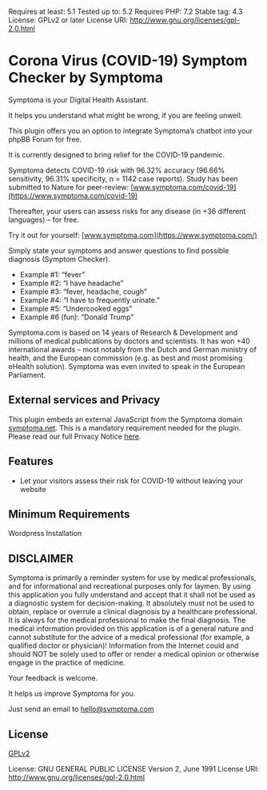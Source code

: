 Requires at least: 5.1
Tested up to: 5.2
Requires PHP: 7.2
Stable tag: 4.3
License: GPLv2 or later
License URI: http://www.gnu.org/licenses/gpl-2.0.html


# Corona Virus (COVID-19) Symptom Checker by Symptoma
  
Symptoma is your Digital Health Assistant. 

It helps you understand what might be wrong, if you are feeling unwell. 

This plugin offers you an option to integrate Symptoma’s chatbot into your phpBB Forum for free.

It is currently designed to bring relief for the COVID-19 pandemic.

Symptoma detects COVID-19 risk with 96.32% accuracy (96.66% sensitivity, 96.31% specificity, n = 1142 case reports). Study has been submitted to Nature for peer-review: [www.symptoma.com/covid-19](https://www.symptoma.com/covid-19)

Thereafter, your users can assess risks for any disease (in +36 different languages) – for free.

Try it out for yourself: [www.symptoma.com](https://www.symptoma.com/)

Simply state your symptoms and answer questions to find possible diagnosis (Symptom Checker). 

- Example #1: “fever” 
- Example #2: “I have headache” 
- Example #3: “fever, headache, cough” 
- Example #4: “I have to frequently urinate.” 
- Example #5: “Undercooked eggs” 
- Example #6 (fun): “Donald Trump” 

Symptoma.com is based on 14 years of Research & Development and millions of medical publications by doctors and scientists. It has won +40 international awards – most notably from the Dutch and German ministry of health, and the European commission (e.g. as best and most promising eHealth solution). Symptoma was even invited to speak in the European Parliament.

## External services and Privacy

This plugin embeds an external JavaScript from the Symptoma domain [symptoma.net](https://www.symptoma.net). This is a mandatory requirement needed for the plugin.
Please read our full Privacy Notice [here](https://www.symptoma.com/en/privacy).
  
##  Features
  
- Let your visitors assess their risk for COVID-19 without leaving your website
  
##  Minimum Requirements
  
Wordpress Installation
    
##  DISCLAIMER

Symptoma is primarily a reminder system for use by medical professionals, and for informational and recreational purposes only for laymen. By using this application you fully understand and accept that it shall not be used as a diagnostic system for decision-making. It absolutely must not be used to obtain, replace or overrule a clinical diagnosis by a healthcare professional. It is always for the medical professional to make the final diagnosis. The medical information provided on this application is of a general nature and cannot substitute for the advice of a medical professional (for example, a qualified doctor or physician)! Information from the Internet could and should NOT be solely used to offer or render a medical opinion or otherwise engage in the practice of medicine. 

Your feedback is welcome. 

It helps us improve Symptoma for you. 

Just send an email to hello@symptoma.com
  
## License

[GPLv2](license.txt)

License: GNU GENERAL PUBLIC LICENSE Version 2, June 1991
License URI: http://www.gnu.org/licenses/gpl-2.0.html